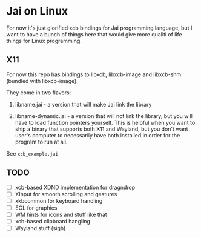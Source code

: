 # Jai on Linux
For now it's just glorified xcb bindings for Jai programming language, but I want to have a bunch of things here that would give more qualiti of life things for Linux programming. 


## X11
For now this repo has bindings to libxcb, libxcb-image and libxcb-shm (bundled with libxcb-image).

They come in two flavors:
1) libname.jai - a version that will make Jai link the library

2) libname-dynamic.jai - a version that will not link the library, but you will have to load function pointers yourself. This is helpful when you want to ship a binary that supports both X11 and Wayland, but you don't want user's computer to necessarily have both installed in order for the program to run at all.

See `xcb_example.jai`


## TODO

- [ ] xcb-based XDND implementation for dragndrop
- [ ] XInput for smooth scrolling and gestures
- [ ] xkbcommon for keyboard handling
- [ ] EGL for graphics
- [ ] WM hints for icons and stuff like that
- [ ] xcb-based clipboard hangling
- [ ] Wayland stuff (sigh)
